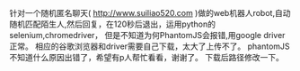 针对一个随机匿名聊天(  http://www.suiliao520.com  )做的web机器人robot,自动随机匹配陌生人,然后回复，在120秒后退出，运用python的selenium,chromedriver，
但是不知道为何PhantomJS会报错,用google driver正常。
相应的谷歌浏览器和driver需要自己下载，太大了上传不了。
phantomJS不知道什么原因出错了，希望有p人帮忙看看，谢谢了。
下载后路径修改一下。
